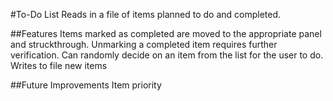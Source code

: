 #To-Do List
Reads in a file of items planned to do and completed.

##Features
Items marked as completed are moved to the appropriate panel and struckthrough.
Unmarking a completed item requires further verification.
Can randomly decide on an item from the list for the user to do.
Writes to file new items


##Future Improvements
Item priority
